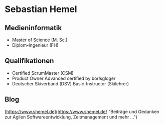 Sebastian Hemel
======================
Medieninformatik
----------------------
* Master of Science (M. Sc.)
* Diplom-Ingenieur (FH)

Qualifikationen
----------------------
* Certified ScrumMaster (CSM)
* Product Owner Advanced certified by bor!sgloger
* Deutscher Skiverband (DSV) Basic-Instructor (Skilehrer)

Blog
----------------------
[https://www.shemel.de](https://www.shemel.de/ "Beiträge und Gedanken zur Agilen Softwareentwicklung, Zeitmanagement und mehr ...")
